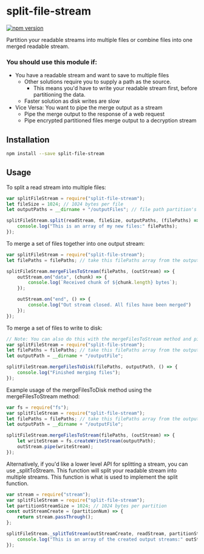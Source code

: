 # split-file-stream
[![npm version](https://badge.fury.io/js/split-file-stream.svg)](https://badge.fury.io/js/split-file-stream)

Partition your readable streams into multiple files or combine files into one merged readable stream.

### You should use this module if:
* You have a readable stream and want to save to multiple files
	* Other solutions require you to supply a path as the source.
		* This means you'd have to write your readable stream first, before partitioning the data.
	* Faster solution as disk writes are slow
* Vice Versa: You want to pipe the merge output as a stream
	* Pipe the merge output to the response of a web request
	* Pipe encrypted partitioned files merge output to a decryption stream

## Installation
```sh
npm install --save split-file-stream
```

## Usage
To split a read stream into multiple files:
```javascript
var splitFileStream = require("split-file-stream");
let fileSize = 1024; // 1024 bytes per file
let outputPaths = __dirname + "/outputFiles"; // file path partition's prefix

splitFileStream.split(readStream, fileSize, outputPaths, (filePaths) => {
	console.log("This is an array of my new files:" filePaths);
});
```

To merge a set of files together into one output stream:
```javascript
var splitFileStream = require("split-file-stream");
let filePaths = filePaths; // take this filePaths array from the output of the split method

splitFileStream.mergeFilesToStream(filePaths, (outStream) => {
	outStream.on("data", (chunk) => {
		console.log(`Received chunk of ${chunk.length} bytes`);
	});

	outStream.on("end", () => {
		console.log("Out stream closed. All files have been merged")
	});
});
```

To merge a set of files to write to disk:
```javascript
// Note: You can also do this with the mergeFilesToStream method and piping the stream to a fs writeStream.
var splitFileStream = require("split-file-stream");
let filePaths = filePaths; // take this filePaths array from the output of the split method
let outputPath = __dirname + "/outputFile";

splitFileStream.mergeFilesToDisk(filePaths, outputPath, () => {
    console.log("Finished merging files");
});
```

Example usage of the mergeFilesToDisk method using the mergeFilesToStream method:
```javascript
var fs = require("fs");
var splitFileStream = require("split-file-stream");
let filePaths = filePaths; // take this filePaths array from the output of the split method
let outputPath = __dirname + "/outputFile";

splitFileStream.mergeFilesToStream(filePaths, (outStream) => {
	let writeStream = fs.createWriteStream(outputPath);
	outStream.pipe(writeStream);
});
```

Alternatively, if you'd like a lower level API for splitting a stream, you can use _splitToStream. This function will split your readable stream into multiple streams. This function is what is used to implement the split function.
```javascript
var stream = require("stream");
var splitFileStream = require("split-file-stream");
let partitionStreamSize = 1024; // 1024 bytes per partition
const outStreamCreate = (partitionNum) => {
	return stream.passThrough();
};

splitFileStream._splitToStream(outStreamCreate, readStream, partitionStreamSize, (outStreams) => {
	console.log("This is an array of the created output streams:" outStreams);
});
```
